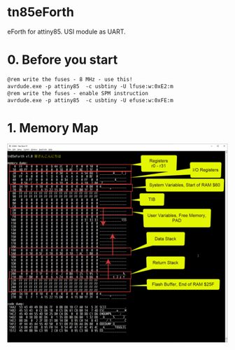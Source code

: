 # tn85eForth

eForth for attiny85. USI module as UART.

# 0. Before you start

```batch
@rem write the fuses - 8 MHz - use this!
avrdude.exe -p attiny85  -c usbtiny -U lfuse:w:0xE2:m
@rem write the fuses - enable SPM instruction
avrdude.exe -p attiny85  -c usbtiny -U efuse:w:0xFE:m
```

# 1. Memory Map

![map](media/tn85eForth_map.png)
